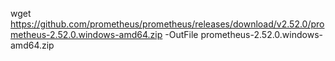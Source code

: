 wget https://github.com/prometheus/prometheus/releases/download/v2.52.0/prometheus-2.52.0.windows-amd64.zip -OutFile prometheus-2.52.0.windows-amd64.zip
